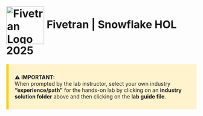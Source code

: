 # <img src="https://i.imgur.com/Og6gFnB.png" alt="Fivetran Logo" width="100" style="vertical-align: middle;"/> Fivetran | Snowflake HOL 2025

<div style="background-color: #fff3cd; padding: 12px 16px; border-left: 6px solid #ffcc00; margin-bottom: 20px; margin-top: 10px;">

  <strong>⚠️ IMPORTANT:</strong><br>
  When prompted by the lab instructor, select your own industry <strong>“experience/path”</strong> for the hands-on lab by clicking on an <strong>industry solution folder</strong> above and then clicking on the <strong>lab guide file</strong>.

</div>